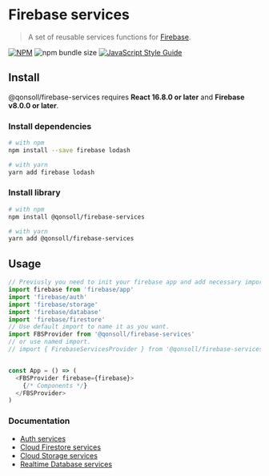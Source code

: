 # Firebase services

> A set of reusable services functions for [Firebase](https://firebase.google.com/).

[![NPM](https://img.shields.io/npm/v/@qonsoll/firebase-services.svg)](https://www.npmjs.com/package/@qonsoll/firebase-services)
![npm bundle size](https://img.shields.io/bundlephobia/min/@qonsoll/firebase-services)
[![JavaScript Style Guide](https://img.shields.io/badge/code_style-standard-brightgreen.svg)](https://standardjs.com)


## Install

@qonsoll/firebase-services requires **React 16.8.0 or later** and **Firebase v8.0.0 or later**.

### Install dependencies
```bash
# with npm
npm install --save firebase lodash

# with yarn
yarn add firebase lodash
```

### Install library
```bash
# with npm
npm install @qonsoll/firebase-services

# with yarn
yarn add @qonsoll/firebase-services
```


## Usage

```js
// Previusly you need to init your firebase app and add necessary imports.
import firebase from 'firebase/app'
import 'firebase/auth'
import 'firebase/storage'
import 'firebase/database'
import 'firebase/firestore'
// Use default import to name it as you want.
import FBSProvider from '@qonsoll/firebase-services'
// or use named import.
// import { FirebaseServicesProvider } from '@qonsoll/firebase-services'


const App = () => (
  <FBSProvider firebase={firebase}>
	{/* Components */}
  </FBSProvider>
)
```

### Documentation

- [Auth services](/src/hooks/useAuthServices)
- [Cloud Firestore services](/src/hooks/useFirestoreServices)
- [Cloud Storage services](/src/hooks/useStorageServices)
- [Realtime Database services](/src/hooks/useDatabaseServices)
